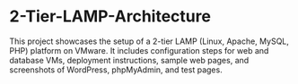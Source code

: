 # 2-Tier-LAMP-Architecture
This project showcases the setup of a 2-tier LAMP (Linux, Apache, MySQL, PHP) platform on VMware. It includes configuration steps for web and database VMs, deployment instructions, sample web pages, and screenshots of WordPress, phpMyAdmin, and test pages.
